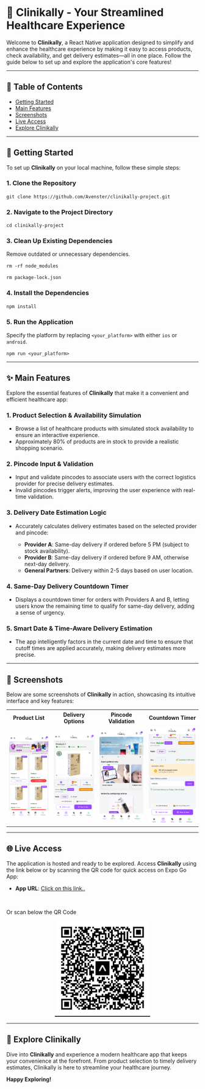 <h1>🏥 <strong>Clinikally</strong> - Your Streamlined Healthcare Experience</h1>

<p>Welcome to <strong>Clinikally</strong>, a React Native application designed to simplify and enhance the healthcare experience by making it easy to access products, check availability, and get delivery estimates—all in one place. Follow the guide below to set up and explore the application's core features!</p>

<hr>

<h2>📑 Table of Contents</h2>
<ul>
  <li><a href="#getting-started">Getting Started</a></li>
  <li><a href="#main-features">Main Features</a></li>
  <li><a href="#screenshots">Screenshots</a></li>
  <li><a href="#live-access">Live Access</a></li>
  <li><a href="#explore-clinikally">Explore Clinikally</a></li>
</ul>

<hr>

<h2 id="getting-started">🚀 <strong>Getting Started</strong></h2>

<p>To set up <strong>Clinikally</strong> on your local machine, follow these simple steps:</p>

<h3>1. Clone the Repository</h3>
<pre><code>git clone https://github.com/Avenster/clinikally-project.git</code></pre>

<h3>2. Navigate to the Project Directory</h3>
<pre><code>cd clinikally-project</code></pre>

<h3>3. Clean Up Existing Dependencies</h3>
<p>Remove outdated or unnecessary dependencies.</p>
<pre><code>rm -rf node_modules</code></pre>
<pre><code>rm package-lock.json</code></pre>

<h3>4. Install the Dependencies</h3>
<pre><code>npm install</code></pre>

<h3>5. Run the Application</h3>
<p>Specify the platform by replacing <code>&lt;your_platform&gt;</code> with either <code>ios</code> or <code>android</code>.</p>
<pre><code>npm run &lt;your_platform&gt;</code></pre>

<hr>

<h2 id="main-features">✨ <strong>Main Features</strong></h2>

<p>Explore the essential features of <strong>Clinikally</strong> that make it a convenient and efficient healthcare app:</p>

<h3>1. Product Selection & Availability Simulation</h3>
<ul>
  <li>Browse a list of healthcare products with simulated stock availability to ensure an interactive experience.</li>
  <li>Approximately 80% of products are in stock to provide a realistic shopping scenario.</li>
</ul>

<h3>2. Pincode Input & Validation</h3>
<ul>
  <li>Input and validate pincodes to associate users with the correct logistics provider for precise delivery estimates.</li>
  <li>Invalid pincodes trigger alerts, improving the user experience with real-time validation.</li>
</ul>

<h3>3. Delivery Date Estimation Logic</h3>
<ul>
  <li>Accurately calculates delivery estimates based on the selected provider and pincode:</li>
  <ul>
    <li><strong>Provider A</strong>: Same-day delivery if ordered before 5 PM (subject to stock availability).</li>
    <li><strong>Provider B</strong>: Same-day delivery if ordered before 9 AM, otherwise next-day delivery.</li>
    <li><strong>General Partners</strong>: Delivery within 2-5 days based on user location.</li>
  </ul>
</ul>

<h3>4. Same-Day Delivery Countdown Timer</h3>
<ul>
  <li>Displays a countdown timer for orders with Providers A and B, letting users know the remaining time to qualify for same-day delivery, adding a sense of urgency.</li>
</ul>

<h3>5. Smart Date & Time-Aware Delivery Estimation</h3>
<ul>
  <li>The app intelligently factors in the current date and time to ensure that cutoff times are applied accurately, making delivery estimates more precise.</li>
</ul>

<hr>

<h2 id="screenshots">📸 <strong>Screenshots</strong></h2>

<p>Below are some screenshots of <strong>Clinikally</strong> in action, showcasing its intuitive interface and key features:</p>

<table>
  <tr>
    <th>Product List</th>
    <th>Delivery Options</th>
    <th>Pincode Validation</th>
    <th>Countdown Timer</th>
  </tr>
  <tr>
    <td><img src="./frontend/assets/ss1.png" alt="Screenshot 1" width="300px"></td>
    <td><img src="./frontend/assets/ss2.png" alt="Screenshot 2" width="300px"></td>
    <td><img src="./frontend/assets/ss3.png" alt="Screenshot 3" width="300px"></td>
    <td><img src="./frontend/assets/ss4.png" alt="Screenshot 4" width="300px"></td>
  </tr>
</table>

<hr>

<h2 id="live-access">🌐 <strong>Live Access</strong></h2>

<p>The application is hosted and ready to be explored. Access <strong>Clinikally</strong> using the link below or by scanning the QR code for quick access on Expo Go App:</p>

<ul>
  <li><strong>App URL</strong>: <a href="https://expo.dev/preview/update?message=new%20changes&updateRuntimeVersion=1.0.0&createdAt=2024-10-29T18%3A54%3A24.875Z&slug=exp&projectId=8db3113d-b2a5-4be8-a813-5edbade6f454&group=7154546b-2448-49ea-aa46-3f81ec1da063">Click on this link..</a></li>
</ul>

<br>

<p>Or scan below the QR Code</p>
<p align="center">
  <img src="./frontend/assets/qr.png" alt="QR Code for Clinikally App" width="250px">
</p>

<hr>

<h2 id="explore-clinikally">🎉 <strong>Explore Clinikally</strong></h2>

<p>Dive into <strong>Clinikally</strong> and experience a modern healthcare app that keeps your convenience at the forefront. From product selection to timely delivery estimates, Clinikally is here to streamline your healthcare journey.</p>

<p><strong>Happy Exploring!</strong></p>
